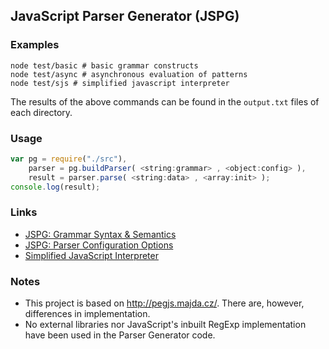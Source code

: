 
## JavaScript Parser Generator (JSPG)

### Examples

	node test/basic # basic grammar constructs
	node test/async # asynchronous evaluation of patterns
	node test/sjs # simplified javascript interpreter

The results of the above commands can be found in the `output.txt` files of each directory.

### Usage

```javascript
var pg = require("./src"),
	parser = pg.buildParser( <string:grammar> , <object:config> ),
	result = parser.parse( <string:data> , <array:init> );
console.log(result);
```

### Links

* [JSPG: Grammar Syntax & Semantics](grammar.md)
* [JSPG: Parser Configuration Options](config.md)
* [Simplified JavaScript Interpreter](test/sjs/readme.md)

### Notes

* This project is based on http://pegjs.majda.cz/. There are, however, differences in implementation.
* No external libraries nor JavaScript's inbuilt RegExp implementation have been used in the Parser Generator code.